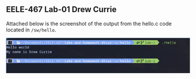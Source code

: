 ## EELE-467 Lab-01 Drew Currie
Attached below is the screenshot of the output from the hello.c code located in ```/sw/hello```.

![Lab-1 Screenshot](assets/HelloWorldandNameSS.png)